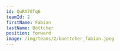 ```yaml
---
id: QuRX70Tq6
teamId: 2
firstName: Fabian
lastName: Böttcher
position: forward
image: /img/teams/2/boettcher_fabian.jpeg
---
```

